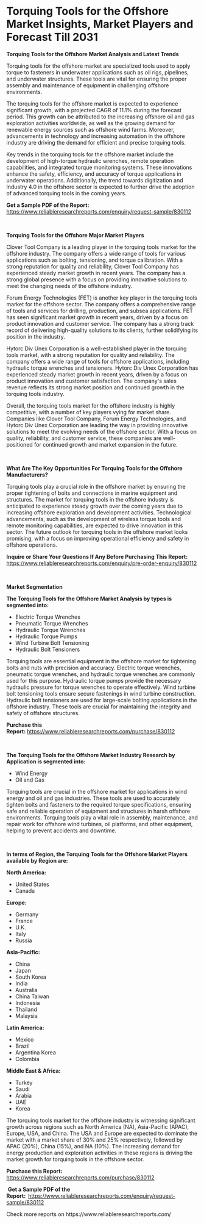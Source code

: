 <p><h1>Torquing Tools for the Offshore Market Insights, Market Players and Forecast Till 2031</h1></p><p><strong>Torquing Tools for the Offshore Market Analysis and Latest Trends</strong></p>
<p><p>Torquing tools for the offshore market are specialized tools used to apply torque to fasteners in underwater applications such as oil rigs, pipelines, and underwater structures. These tools are vital for ensuring the proper assembly and maintenance of equipment in challenging offshore environments.</p><p>The torquing tools for the offshore market is expected to experience significant growth, with a projected CAGR of 11.1% during the forecast period. This growth can be attributed to the increasing offshore oil and gas exploration activities worldwide, as well as the growing demand for renewable energy sources such as offshore wind farms. Moreover, advancements in technology and increasing automation in the offshore industry are driving the demand for efficient and precise torquing tools.</p><p>Key trends in the torquing tools for the offshore market include the development of high-torque hydraulic wrenches, remote operation capabilities, and integrated torque monitoring systems. These innovations enhance the safety, efficiency, and accuracy of torque applications in underwater operations. Additionally, the trend towards digitization and Industry 4.0 in the offshore sector is expected to further drive the adoption of advanced torquing tools in the coming years.</p></p>
<p><strong>Get a Sample PDF of the Report:&nbsp;</strong> <a href="https://www.reliableresearchreports.com/enquiry/request-sample/830112">https://www.reliableresearchreports.com/enquiry/request-sample/830112</a></p>
<p>&nbsp;</p>
<p><strong>Torquing Tools for the Offshore Major Market Players</strong></p>
<p><p>Clover Tool Company is a leading player in the torquing tools market for the offshore industry. The company offers a wide range of tools for various applications such as bolting, tensioning, and torque calibration. With a strong reputation for quality and reliability, Clover Tool Company has experienced steady market growth in recent years. The company has a strong global presence with a focus on providing innovative solutions to meet the changing needs of the offshore industry.</p><p>Forum Energy Technologies (FET) is another key player in the torquing tools market for the offshore sector. The company offers a comprehensive range of tools and services for drilling, production, and subsea applications. FET has seen significant market growth in recent years, driven by a focus on product innovation and customer service. The company has a strong track record of delivering high-quality solutions to its clients, further solidifying its position in the industry.</p><p>Hytorc Div Unex Corporation is a well-established player in the torquing tools market, with a strong reputation for quality and reliability. The company offers a wide range of tools for offshore applications, including hydraulic torque wrenches and tensioners. Hytorc Div Unex Corporation has experienced steady market growth in recent years, driven by a focus on product innovation and customer satisfaction. The company's sales revenue reflects its strong market position and continued growth in the torquing tools industry.</p><p>Overall, the torquing tools market for the offshore industry is highly competitive, with a number of key players vying for market share. Companies like Clover Tool Company, Forum Energy Technologies, and Hytorc Div Unex Corporation are leading the way in providing innovative solutions to meet the evolving needs of the offshore sector. With a focus on quality, reliability, and customer service, these companies are well-positioned for continued growth and market expansion in the future.</p></p>
<p>&nbsp;</p>
<p><strong>What Are The Key Opportunities For Torquing Tools for the Offshore Manufacturers?</strong></p>
<p><p>Torquing tools play a crucial role in the offshore market by ensuring the proper tightening of bolts and connections in marine equipment and structures. The market for torquing tools in the offshore industry is anticipated to experience steady growth over the coming years due to increasing offshore exploration and development activities. Technological advancements, such as the development of wireless torque tools and remote monitoring capabilities, are expected to drive innovation in this sector. The future outlook for torquing tools in the offshore market looks promising, with a focus on improving operational efficiency and safety in offshore operations.</p></p>
<p><strong>Inquire or Share Your Questions If Any Before Purchasing This Report:</strong> <a href="https://www.reliableresearchreports.com/enquiry/pre-order-enquiry/830112">https://www.reliableresearchreports.com/enquiry/pre-order-enquiry/830112</a></p>
<p>&nbsp;</p>
<p><strong>Market Segmentation</strong></p>
<p><strong>The Torquing Tools for the Offshore Market Analysis by types is segmented into:</strong></p>
<p><ul><li>Electric Torque Wrenches</li><li>Pneumatic Torque Wrenches</li><li>Hydraulic Torque Wrenches</li><li>Hydraulic Torque Pumps</li><li>Wind Turbine Bolt Tensioning</li><li>Hydraulic Bolt Tensioners</li></ul></p>
<p><p>Torquing tools are essential equipment in the offshore market for tightening bolts and nuts with precision and accuracy. Electric torque wrenches, pneumatic torque wrenches, and hydraulic torque wrenches are commonly used for this purpose. Hydraulic torque pumps provide the necessary hydraulic pressure for torque wrenches to operate effectively. Wind turbine bolt tensioning tools ensure secure fastenings in wind turbine construction. Hydraulic bolt tensioners are used for large-scale bolting applications in the offshore industry. These tools are crucial for maintaining the integrity and safety of offshore structures.</p></p>
<p><strong>Purchase this Report:&nbsp;</strong><a href="https://www.reliableresearchreports.com/purchase/830112">https://www.reliableresearchreports.com/purchase/830112</a></p>
<p>&nbsp;</p>
<p><strong>The Torquing Tools for the Offshore Market Industry Research by Application is segmented into:</strong></p>
<p><ul><li>Wind Energy</li><li>Oil and Gas</li></ul></p>
<p><p>Torquing tools are crucial in the offshore market for applications in wind energy and oil and gas industries. These tools are used to accurately tighten bolts and fasteners to the required torque specifications, ensuring safe and reliable operation of equipment and structures in harsh offshore environments. Torquing tools play a vital role in assembly, maintenance, and repair work for offshore wind turbines, oil platforms, and other equipment, helping to prevent accidents and downtime.</p></p>
<p>&nbsp;</p>
<p><strong>In terms of Region, the Torquing Tools for the Offshore Market Players available by Region are:</strong></p>
<p>
    <p> <strong> North America: </strong>
        <ul>
            <li>United States</li>
            <li>Canada</li>
        </ul>
        </p> 
    <p> <strong> Europe: </strong>
        <ul>
            <li>Germany</li>
            <li>France</li>
            <li>U.K.</li>
            <li>Italy</li>
            <li>Russia</li>
        </ul>
        </p> 
    <p> <strong> Asia-Pacific: </strong>
        <ul>
            <li>China</li>
            <li>Japan</li>
            <li>South Korea</li>
            <li>India</li>
            <li>Australia</li>
            <li>China Taiwan</li>
            <li>Indonesia</li>
            <li>Thailand</li>
            <li>Malaysia</li>
        </ul>
        </p> 
    <p> <strong> Latin America: </strong>
        <ul>
            <li>Mexico</li>
            <li>Brazil</li>
            <li>Argentina Korea</li>
            <li>Colombia</li>
        </ul>
        </p> 
    <p> <strong> Middle East & Africa: </strong>
        <ul>
            <li>Turkey</li>
            <li>Saudi</li>
            <li>Arabia</li>
            <li>UAE</li>
            <li>Korea</li>
        </ul>
    </p>
    </p>
<p><p>The torquing tools market for the offshore industry is witnessing significant growth across regions such as North America (NA), Asia-Pacific (APAC), Europe, USA, and China. The USA and Europe are expected to dominate the market with a market share of 30% and 25% respectively, followed by APAC (20%), China (15%), and NA (10%). The increasing demand for energy production and exploration activities in these regions is driving the market growth for torquing tools in the offshore sector.</p></p>
<p><strong>Purchase this Report: </strong><a href="https://www.reliableresearchreports.com/purchase/830112">https://www.reliableresearchreports.com/purchase/830112</a></p>
<p>&nbsp;<strong>Get a Sample PDF of the Report:&nbsp;&nbsp;</strong><a href="https://www.reliableresearchreports.com/enquiry/request-sample/830112">https://www.reliableresearchreports.com/enquiry/request-sample/830112</a></p>
<p><strong></strong></p>
<p>Check more reports on https://www.reliableresearchreports.com/</p>